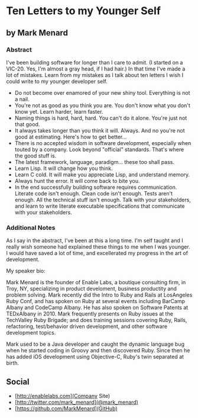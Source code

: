 # Ten Letters to my Younger Self #

## by Mark Menard ##

### Abstract ###

I've been building software for longer than I care to admit. (I started on a VIC-20. Yes, I'm almost a gray head, if I had hair.) In that time I've made a lot of mistakes. Learn from my mistakes as I talk about ten letters I wish I could write to my younger developer self.

* Do not become over enamored of your new shiny tool. Everything is not a nail.
* You're not as good as you think you are. You don't know what you don't know yet. Learn harder, learn faster.
* Naming things is hard, hard, hard. You can't do it alone. You're just not that good.
* It always takes longer than you think it will. Always. And no you're not good at estimating. Here's how to get better...
* There is no accepted wisdom in software development, especially when touted by a company. Look beyond "official" standards. That's where the good stuff is.
* The latest framework, language, paradigm... these too shall pass.
* Learn Lisp. It will change how you think.
* Learn C cold. It will make you appreciate Lisp, and understand memory.
* Always hunt the error. It will come back to bite you.
* In the end successfully building software requires communication. Literate code isn't enough. Clean code isn't enough. Tests aren't enough. All the technical stuff isn't enough. Talk with your stakeholders, and learn to write literate executable specifications that communicate with your stakeholders.

### Additional Notes ###

As I say in the abstract, I've been at this a long time. I'm self taught and I really wish someone had explained these things to me when I was younger. I would have saved a lot of time, and excellerated my progress in the art of development.

My speaker bio:

Mark Menard is the founder of Enable Labs, a boutique consulting firm, in Troy, NY, specializing in product develoment, business productity and problem solving. Mark recently did the Intro to Ruby and Rails at LosAngeles Ruby Conf, and has spoken on Ruby at several events including BarCamp Albany and CodeCamp Albany. He has also spoken on Software Patents at TEDxAlbany in 2010. Mark frequently presents on Ruby issues at the TechValley Ruby Brigade; and does training sessions covering Ruby, Rails, refactoring, test/behavior driven development, and other software development topics.

Mark used to be a Java developer and caught the dynamic language bug when he started coding in Groovy and then discovered Ruby. Since then he has added iOS development using Objective-C, Ruby's twin separated at birth.


## Social ##

* [http://enablelabs.com](Company Site)
* [http://twitter.com/mark_menard](@mark_menard)
* [https://github.com/MarkMenard](GitHub)

